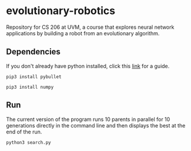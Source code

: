 # evolutionary-robotics
Repository for CS 206 at UVM, a course that explores neural network applications
by building a robot from an evolutionary algorithm.

## Dependencies
If you don't already have python installed, click this [link](https://realpython.com/installing-python/#how-to-install-from-homebrew) for a guide.

`pip3 install pybullet`

`pip3 install numpy`

## Run
The current version of the program runs 10 parents in parallel for 10 generations
directly in the command line and then displays the best at the end of the run.

`python3 search.py`

